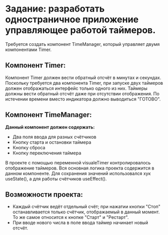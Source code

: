 # Задание: разработать одностраничное приложение управляющее работой таймеров.

Требуется создать компонент TimeManager, который управляет двумя компонентами Timer.

Компонент Timer:
-
Компонент Timer должен вести обратный отсчёт в минутах и секундах. Поскольку требуется два компонента Timer, при запуске двух таймеров должен отображаться интерфейс только одного из них. Таймеры должны вести обратный отсчёт даже при отсутствии отображения. По истечении времени вместо индикатора должно выводиться "ГОТОВО".

Компонент TimeManager:
-
**Данный компонент должен содержать:**
- Два поля ввода для разных счётчиков
- Кнопку старта и остановки таймера
- Кнопку сброса
- Кнопку переключения таймера

В проекте с помощью переменной visualeTimer контролировалось отображение таймеров. Вся основная логика проекта содержится в данном компоненте. Для сохранения значений использовался хук useState(), а для работы счётчиков useEffect().

Возможности проекта:
-
- Каждый счётчик ведёт отдельный счёт; при нажатии кнопки "Стоп" останавливается только счётчик, отображаемый в данный момент. То же самое относится к кнопке "Старт" и "Рестарт".
- При вводе нового числа в поле ввода таймер начинает новый отсчёт.

